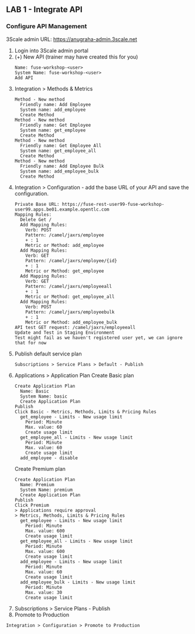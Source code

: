 
## LAB 1 - Integrate API


### Configure API Management
3Scale admin URL: https://anugraha-admin.3scale.net
  
1. Login into 3Scale admin portal
2. (+) New API (trainer may have created this for you)
   ```
   Name: fuse-workshop-<user>
   System Name: fuse-workshop-<user>
   Add API
   ```
3. Integration > Methods & Metrics 
   ```
   Method - New method  
     Friendly name: Add Employee  
     System name: add_employee  
     Create Method  
   Method - New method  
     Friendly name: Get Employee  
     System name: get_employee  
     Create Method  
   Method - New method  
     Friendly name: Get Employee All  
     System name: get_employee_all  
     Create Method  
   Method - New method  
     Friendly name: Add Employee Bulk  
     System name: add_employee_bulk 
     Create Method  
   ```
4. Integration > Configuration - add the base URL of your API and save the configuration.
   ```
   Private Base URL: https://fuse-rest-user99-fuse-workshop-user99.apps.be01.example.opentlc.com
   Mapping Rules:
     Delete Get /
     Add Mapping Rules:
       Verb: POST
       Pattern: /camel/jaxrs/employee
       + : 1
       Metric or Method: add_employee
     Add Mapping Rules:
       Verb: GET
       Pattern: /camel/jaxrs/employee/{id}
       + : 1
       Metric or Method: get_employee
     Add Mapping Rules:
       Verb: GET
       Pattern: /camel/jaxrs/employeeall
       + : 1
       Metric or Method: get_employee_all
     Add Mapping Rules:
       Verb: POST
       Pattern: /camel/jaxrs/employeebulk
       + : 1
       Metric or Method: add_employee_bulk
   API test GET request: /camel/jaxrs/employeeall
   Update and Test in Staging Environment 
   Test might fail as we haven't registered user yet, we can ignore that for now
   ```
5. Publish default service plan
   ```
   Subscriptions > Service Plans > Default - Publish
   ```
6. Applications > Application Plan
   Create Basic plan
   ```
   Create Application Plan
     Name: Basic
     System Name: basic
     Create Application Plan
   Publish
   Click Basic - Metrics, Methods, Limits & Pricing Rules 
     get_employee - Limits - New usage limit
       Period: Minute
       Max. value: 60
       Create usage limit
     get_employee_all - Limits - New usage limit
       Period: Minute
       Max. value: 60
       Create usage limit
     add_employee - disable
   ```
   Create Premium plan
   ```
   Create Application Plan
     Name: Premium
     System Name: premium
     Create Application Plan
   Publish
   Click Premium
   > Applications require approval
   > Metrics, Methods, Limits & Pricing Rules 
     get_employee - Limits - New usage limit
       Period: Minute
       Max. value: 600
       Create usage limit
     get_employee_all - Limits - New usage limit
       Period: Minute
       Max. value: 600
       Create usage limit
     add_employee - Limits - New usage limit
       Period: Minute
       Max. value: 60
       Create usage limit
     add_employee_bulk - Limits - New usage limit
       Period: Minute
       Max. value: 30
       Create usage limit
    ```
7. Subscriptions > Service Plans - Publish
8. Promote to Production
```
Integration > Configuration > Promote to Production 
```
